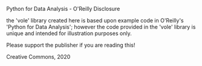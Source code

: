 Python for Data Analysis - O'Reilly Disclosure


the 'vole' library created here is based upon example code
in O'Reilly's 'Python for Data Analysis'; however the code
provided in the 'vole' library is unique and intended for
illustration purposes only.

Please support the publisher if you are reading this!

Creative Commons, 2020
